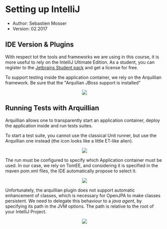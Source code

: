 # Setting up IntelliJ

  - Author: Sebastien Mosser
  - Version: 02.2017

## IDE Version & Plugins

With respect tot the tools and frameworks we are using in this course, it is more useful to rely on the IntelliJ Ultimate Edition. As a student, you can register to the [Jetbrains Student pack](https://www.jetbrains.com/student/) and get a license for free.

To support testing inside the application container, we rely on the Arquillian framework. Be sure that the "Arquilian JBoss support is installed"

<p align="center">
  <img src="https://raw.githubusercontent.com/polytechnice-si/4A_ISA_TheCookieFactory/develop/ides/intelliJ/arquillian_plugin.png"/>
</p>

## Running Tests with Arquillian

Arquillian allows one to transparently start an application container, deploy the application inside and run tests suites.

To start a test suite, you cannot use the classical Unit runner, but use the Arquillian one instead (the icon looks like a little ET-like alien).


<p align="center">
  <img src="https://raw.githubusercontent.com/polytechnice-si/4A_ISA_TheCookieFactory/develop/ides/intelliJ/run_with_arquilian.png"/>
</p>


The run must be configured to specify which Application container must be used. In our case, we rely on TomEE, and considering it is specified in the maven pom.xml files, the IDE automatically propose to select it.

<p align="center">
  <img src="https://raw.githubusercontent.com/polytechnice-si/4A_ISA_TheCookieFactory/develop/ides/intelliJ/configure_tomEE.png"/>
</p>

Unfortunately, the arquillian plugin does not support automatic enhancement of classes, which is necessary for OpenJPA to make classes persistent. We need to delegate this behaviour to a _java agent_, by specifying its path in the JVM options. The path is relative to the root of your IntelliJ Project.

<p align="center">
  <img src="https://raw.githubusercontent.com/polytechnice-si/4A_ISA_TheCookieFactory/develop/ides/intelliJ/with_javaagent.png"/>
</p>